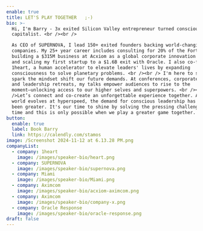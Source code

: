 ```yaml
---
enable: true
title: LET'S PLAY TOGETHER   ;-)
bio: >-
  Hi, I'm Barry - 3x exited Silicon Valley entrepreneur turned conscious
  capitalist. <br /><br />

  As CEO of SUPERNOVA, I lead 150+ exited founders backing world-changing
  companies. My 25+ year career includes consulting for 20% of the Fortune 500,
  building a $315M business at Acxiom as a global corporate innovation leader,
  and scaling my first startup to a $1.6B exit with Oracle. I also co-founded
  1heart, a human accelerator to elevate leaders' lives by expanding
  consciousness to solve planetary problems. <br /><br /> I'm here to serve and
  spark the mindset shift our future demands. At conferences, corporate events,
  and leadership retreats, my talks empower audiences to rise to the
  moment—unlocking access to our higher selves and superpowers. <br /><br
  />Let’s connect and co-create an unforgettable experience together. As the
  world evolves at hyperspeed, the demand for conscious leadership has never
  been greater. It's our time to shine by solving the pressing challenges of our
  time and this is only possible when we play a greater game together.
button:
  enable: true
  label: Book Barry
  link: https://calendly.com/stamos
image: /Screenshot 2024-11-12 at 6.13.28 PM.png
companyList:
  - company: 1heart
    image: /images/speaker-bio/heart.png
  - company: SUPERNOVA
    image: /images/speaker-bio/supernova.png
  - company: Miami
    image: /images/speaker-bio/Miami.png
  - company: Aximcom
    image: /images/speaker-bio/acxiom-aximcom.png
  - company: Aximcom
    image: /images/speaker-bio/company-x.png
  - company: Oracle Response
    image: /images/speaker-bio/oracle-response.png
draft: false
---
```

